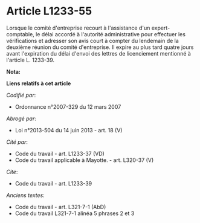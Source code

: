 # Article L1233-55

Lorsque le comité d'entreprise recourt à l'assistance d'un expert-comptable, le délai accordé à l'autorité administrative
pour effectuer les vérifications et adresser son avis court à compter du lendemain de la deuxième réunion du comité
d'entreprise. Il expire au plus tard quatre jours avant l'expiration du délai d'envoi des lettres de licenciement mentionné à
l'article L. 1233-39.

**Nota:**



**Liens relatifs à cet article**

_Codifié par_:

  - Ordonnance n°2007-329 du 12 mars 2007

_Abrogé par_:

  - Loi n°2013-504 du 14 juin 2013 - art. 18 (V)

_Cité par_:

  - Code du travail - art. L1233-37 (VD)
  - Code du travail applicable à Mayotte. - art. L320-37 (V)

_Cite_:

  - Code du travail - art. L1233-39

_Anciens textes_:

  - Code du travail - art. L321-7-1 (AbD)
  - Code du travail L321-7-1 alinéa 5 phrases 2 et 3
